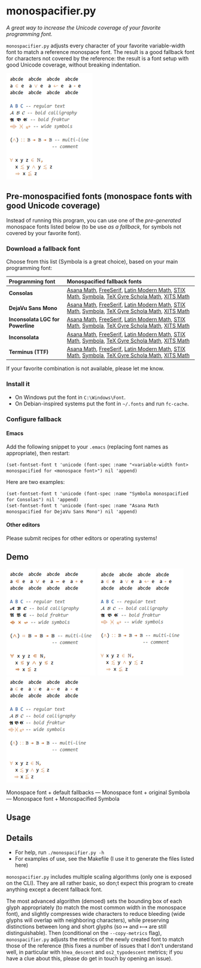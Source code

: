 # monospacifier.py

*A great way to increase the Unicode coverage of your favorite programming font.*

`monospacifier.py` adjusts every character of your favorite variable-width font to match a reference monospace font. The result is a good fallback font for characters not covered by the reference: the result is a font setup with good Unicode coverage, without breaking indentation.

![default vs monospacified](demo/symbola-loop.gif)

## Pre-monospacified fonts (monospace fonts with good Unicode coverage)

Instead of running this program, you can use one of the *pre-generated* monospace fonts listed below (to be use *as a fallback*, for symbols not covered by your favorite font).

### Download a fallback font

Choose from this list (Symbola is a great choice), based on your main programming font:

| Programming font                  | Monospacified fallback fonts                                                                                                                                                                                                                                                                                                                                                                                                                                                                                                                                                                                  |
|:----------------------------------|:--------------------------------------------------------------------------------------------------------------------------------------------------------------------------------------------------------------------------------------------------------------------------------------------------------------------------------------------------------------------------------------------------------------------------------------------------------------------------------------------------------------------------------------------------------------------------------------------------------------|
| **Consolas**                      | [Asana Math](./fonts/Asana_monospacified_for_Consolas.ttf), [FreeSerif](./fonts/FreeSerif_monospacified_for_Consolas.ttf), [Latin Modern Math](./fonts/LatinModernMath_monospacified_for_Consolas.ttf), [STIX Math](./fonts/STIXMath_monospacified_for_Consolas.ttf), [Symbola](./fonts/Symbola_monospacified_for_Consolas.ttf), [TeX Gyre Schola Math](./fonts/TeXGyreScholaMath_monospacified_for_Consolas.ttf), [XITS Math](./fonts/XITSMath_monospacified_for_Consolas.ttf)                                                                                                                               |
| **DejaVu Sans Mono**              | [Asana Math](./fonts/Asana_monospacified_for_DejaVuSansMono.ttf), [FreeSerif](./fonts/FreeSerif_monospacified_for_DejaVuSansMono.ttf), [Latin Modern Math](./fonts/LatinModernMath_monospacified_for_DejaVuSansMono.ttf), [STIX Math](./fonts/STIXMath_monospacified_for_DejaVuSansMono.ttf), [Symbola](./fonts/Symbola_monospacified_for_DejaVuSansMono.ttf), [TeX Gyre Schola Math](./fonts/TeXGyreScholaMath_monospacified_for_DejaVuSansMono.ttf), [XITS Math](./fonts/XITSMath_monospacified_for_DejaVuSansMono.ttf)                                                                                     |
| **Inconsolata LGC for Powerline** | [Asana Math](./fonts/Asana_monospacified_for_InconsolataLGCForPowerline.ttf), [FreeSerif](./fonts/FreeSerif_monospacified_for_InconsolataLGCForPowerline.ttf), [Latin Modern Math](./fonts/LatinModernMath_monospacified_for_InconsolataLGCForPowerline.ttf), [STIX Math](./fonts/STIXMath_monospacified_for_InconsolataLGCForPowerline.ttf), [Symbola](./fonts/Symbola_monospacified_for_InconsolataLGCForPowerline.ttf), [TeX Gyre Schola Math](./fonts/TeXGyreScholaMath_monospacified_for_InconsolataLGCForPowerline.ttf), [XITS Math](./fonts/XITSMath_monospacified_for_InconsolataLGCForPowerline.ttf) |
| **Inconsolata**                   | [Asana Math](./fonts/Asana_monospacified_for_Inconsolata.ttf), [FreeSerif](./fonts/FreeSerif_monospacified_for_Inconsolata.ttf), [Latin Modern Math](./fonts/LatinModernMath_monospacified_for_Inconsolata.ttf), [STIX Math](./fonts/STIXMath_monospacified_for_Inconsolata.ttf), [Symbola](./fonts/Symbola_monospacified_for_Inconsolata.ttf), [TeX Gyre Schola Math](./fonts/TeXGyreScholaMath_monospacified_for_Inconsolata.ttf), [XITS Math](./fonts/XITSMath_monospacified_for_Inconsolata.ttf)                                                                                                          |
| **Terminus (TTF)**                | [Asana Math](./fonts/Asana_monospacified_for_TerminusTTF.ttf), [FreeSerif](./fonts/FreeSerif_monospacified_for_TerminusTTF.ttf), [Latin Modern Math](./fonts/LatinModernMath_monospacified_for_TerminusTTF.ttf), [STIX Math](./fonts/STIXMath_monospacified_for_TerminusTTF.ttf), [Symbola](./fonts/Symbola_monospacified_for_TerminusTTF.ttf), [TeX Gyre Schola Math](./fonts/TeXGyreScholaMath_monospacified_for_TerminusTTF.ttf), [XITS Math](./fonts/XITSMath_monospacified_for_TerminusTTF.ttf)                                                                                                          |

If your favorite combination is not available, please let me know.

### Install it

* On Windows put the font in `C:\Windows\Font`.
* On Debian-inspired systems put the font in `~/.fonts` and run `fc-cache`.

### Configure fallback

#### Emacs

Add the following snippet to your `.emacs` (replacing font names as appropriate), then restart:

``` elisp
(set-fontset-font t 'unicode (font-spec :name "<variable-width font> monospacified for <monospace font>") nil 'append)
```

Here are two examples:

``` elisp
(set-fontset-font t 'unicode (font-spec :name "Symbola monospacified for Consolas") nil 'append)
(set-fontset-font t 'unicode (font-spec :name "Asana Math monospacified for DejaVu Sans Mono") nil 'append)
```

#### Other editors

Please submit recipes for other editors or operating systems!

## Demo

![inconsistent fallbacks](demo/original.png) ![consistent fallback](demo/symbola.png) ![monospacified fallback](demo/symbola-monospacified.png)

Monospace font + default fallbacks — Monospace font + original Symbola — Monospace font + Monospacified Symbola

## Usage

## Details

* For help, run `./monospacifier.py -h`
* For examples of use, see the Makefile (I use it to generate the files listed here)

`monospacifier.py` includes multiple scaling algorithms (only one is exposed on the CLI). They are all rather basic, so don;t expect this program to create anything except a decent fallback font.

The most advanced algorithm (demoed) sets the bounding box of each glyph appropriately (to match the most common width in the monospace font), and slightly compresses wide characters to reduce bleeding (wide glyphs will overlap with neighboring characters), while preserving distinctions between long and short glyphs (so ↦ and ⟼ are still distinguishable). Then (conditional on the `--copy-metrics` flag), `monospacifier.py` adjusts the metrics of the newly created font to match those of the reference (this fixes a number of issues that I don't understand well, in particular with `hhea_descent` and `os2_typodescent` metrics; if you have a clue about this, please do get in touch by opening an issue).
